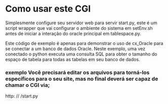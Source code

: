 # Como usar este CGI

Simplesmente configure seu servidor web para servir start.py, este é um script wrapper que vai configurar o ambiente do sistema em setEnv.sh antes de iniciar a interação do oracle principal em tablespace.py.

Este código de exemplo é apenas para demonstrar o uso de cx_Oracle para se conectar a um banco de dados Oracle. Neste exemplo, uma vez conectado o python executa uma consulta SQL para obter o tamanho do espaço de tabela para todas as tabelas em seu banco de dados.

### exemplo Você precisará editar os arquivos para torná-los específicos para o seu site, mas no final deverá ser capaz de chamar o CGI via;

http: // <yourDomain> /start.py

